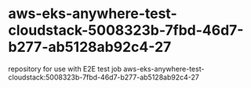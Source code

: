 # aws-eks-anywhere-test-cloudstack-5008323b-7fbd-46d7-b277-ab5128ab92c4-27
repository for use with E2E test job aws-eks-anywhere-test-cloudstack:5008323b-7fbd-46d7-b277-ab5128ab92c4-27
